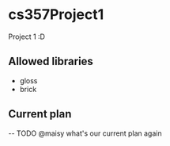 # cs357Project1
Project 1 :D

## Allowed libraries
- gloss 
- brick 

## Current plan 
-- TODO @maisy what's our current plan again